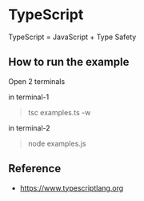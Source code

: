 # TypeScript

TypeScript = JavaScript + Type Safety

## How to run the example
Open 2 terminals

in terminal-1
> tsc examples.ts -w

in terminal-2
> node examples.js

## Reference
- https://www.typescriptlang.org